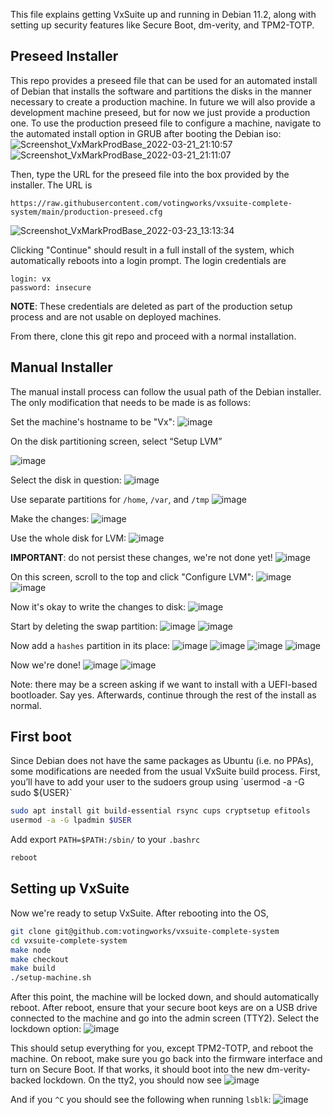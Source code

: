 This file explains getting VxSuite up and running in Debian 11.2, along with setting up security features like Secure Boot, dm-verity, and TPM2-TOTP. 

<h2>Preseed Installer</h2>

This repo provides a preseed file that can be used for an automated install of Debian that installs the software and partitions the disks in the manner necessary to create a production machine. In future we will also provide a development machine preseed, but for now we just provide a production one. To use the production preseed file to configure a machine, navigate to the automated install option in GRUB after booting the Debian iso:
![Screenshot_VxMarkProdBase_2022-03-21_21:10:57](https://user-images.githubusercontent.com/2686765/159756779-68452a49-3352-4c95-892e-6d544778118d.png)
![Screenshot_VxMarkProdBase_2022-03-21_21:11:07](https://user-images.githubusercontent.com/2686765/159756788-aa6be79d-1142-455f-8218-418c17bf36d8.png)

Then, type the URL for the preseed file into the box provided by the installer. The URL is 

```
https://raw.githubusercontent.com/votingworks/vxsuite-complete-system/main/production-preseed.cfg
```
![Screenshot_VxMarkProdBase_2022-03-23_13:13:34](https://user-images.githubusercontent.com/2686765/159757265-6ff662b1-87d8-43fd-ba05-0e9e95ab8d17.png)

Clicking "Continue" should result in a full install of the system, which automatically reboots into a login prompt. The login credentials are

```
login: vx
password: insecure
```
**NOTE**: These credentials are deleted as part of the production setup process and are not usable on deployed machines.

From there, clone this git repo and proceed with a normal installation. 

<h2>Manual Installer</h2>

The manual install process can follow the usual path of the Debian installer. The only modification that needs to be made is as follows:

Set the machine's hostname to be "Vx":
![image](https://user-images.githubusercontent.com/2686765/156217619-95165aca-da51-406d-8c93-4630a5e50a63.png)

On the disk partitioning screen, select “Setup LVM”

![image](https://user-images.githubusercontent.com/2686765/156217724-78ada600-fb7b-4b93-b9f1-6ac5d1bd3f0d.png)

Select the disk in question:
![image](https://user-images.githubusercontent.com/2686765/156218657-7e0a8327-6791-4f5e-a8d5-497e013671d3.png)

Use separate partitions for `/home`, `/var`, and `/tmp`
![image](https://user-images.githubusercontent.com/2686765/156218692-8b62b4dd-aa13-49ce-8553-38636c7b3970.png)

Make the changes:
![image](https://user-images.githubusercontent.com/2686765/156218723-4eadaa21-4706-45bb-a6cd-4985f4908375.png)

Use the whole disk for LVM:
![image](https://user-images.githubusercontent.com/2686765/156218741-8d788793-0bc5-4f5e-bb4f-4daddbd21881.png)

**IMPORTANT**: do not persist these changes, we're not done yet!
![image](https://user-images.githubusercontent.com/2686765/156218759-bfd4589b-8869-4778-a1be-0ac3a8dc7801.png)

On this screen, scroll to the top and click "Configure LVM":
![image](https://user-images.githubusercontent.com/2686765/156218789-3adc2403-8017-4c86-8188-58368df9e234.png)
![image](https://user-images.githubusercontent.com/2686765/156218984-b75458ad-8006-4913-8f4a-b25e01ea68c9.png)

Now it's okay to write the changes to disk:
![image](https://user-images.githubusercontent.com/2686765/156219108-c32f6890-e671-4038-b1a0-88b03d311225.png)

Start by deleting the swap partition:
![image](https://user-images.githubusercontent.com/2686765/156219126-87d39e66-718a-4374-91df-44543f68715f.png)
![image](https://user-images.githubusercontent.com/2686765/156219143-ebe05a13-464a-404f-9823-33ee80c75855.png)

Now add a `hashes` partition in its place: 
![image](https://user-images.githubusercontent.com/2686765/156219159-5e54ec45-48ed-45e1-8983-5225e3d4f949.png)
![image](https://user-images.githubusercontent.com/2686765/156219166-0ad2a46f-a3c4-4d4e-b1ab-d72ad0d7b8c4.png)
![image](https://user-images.githubusercontent.com/2686765/156219190-1bda80c0-fe77-42ae-9d9c-d10bebd422e1.png)
![image](https://user-images.githubusercontent.com/2686765/156219210-ba23cf55-f0c2-4734-8a1c-6acb865fbc49.png)

Now we're done!
![image](https://user-images.githubusercontent.com/2686765/156219231-c051bb0f-a816-4dfe-871a-7e4edb6c4780.png)
![image](https://user-images.githubusercontent.com/2686765/156219254-c00b5fe9-53c7-411d-88c2-c6cf798fa665.png)

Note: there may be a screen asking if we want to install with a UEFI-based bootloader. Say yes. Afterwards, continue through the rest of the install as normal. 

<h2>First boot</h2>
Since Debian does not have the same packages as Ubuntu (i.e. no PPAs), some modifications are needed from the usual VxSuite build process. First, you’ll have to add your user to the sudoers group using `usermod -a -G sudo ${USER}`

```bash
sudo apt install git build-essential rsync cups cryptsetup efitools 
usermod -a -G lpadmin $USER
```

Add export `PATH=$PATH:/sbin/` to your `.bashrc`

```bash
reboot
```

<h2>Setting up VxSuite</h2>

Now we're ready to setup VxSuite. After rebooting into the OS,

```bash
git clone git@github.com:votingworks/vxsuite-complete-system
cd vxsuite-complete-system
make node
make checkout
make build
./setup-machine.sh
```

After this point, the machine will be locked down, and should automatically reboot. After reboot, ensure that your secure boot keys are on a USB drive connected to the machine and go into the admin screen (TTY2). Select the lockdown option:
![image](https://user-images.githubusercontent.com/2686765/156222053-16c5ed78-75b6-486d-b5cc-753110badf41.png)

This should setup everything for you, except TPM2-TOTP, and reboot the machine. On reboot, make sure you go back into the firmware interface and turn on Secure Boot. If that works, it should boot into the new dm-verity-backed lockdown. On the tty2, you should now see
![image](https://user-images.githubusercontent.com/2686765/156222216-ea909f42-00de-4097-b134-650ffcbcd3c9.png)

And if you `^C` you should see the following when running `lsblk`:
![image](https://user-images.githubusercontent.com/2686765/149411997-202e2a72-d8d4-492e-a19e-d43c7508e95a.png)



